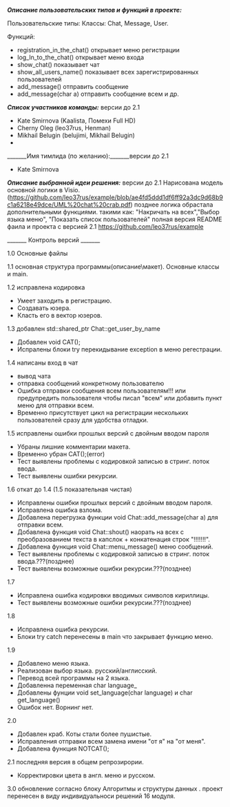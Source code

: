 

_______Описание пользовательских типов и функций в проекте:_______

Пользовательские типы: Классы: Chat, Message, User.

Функций:
- registration_in_the_chat() открывает меню регистрации
- log_ln_to_the_chat() открывает меню входа
- show_chat() показывает чат
- show_all_users_name() показывает всех зарегистрированных пользователей
- add_message() отправить сообщение
- add_message(char a) отправить сообщение всем
и др.


_______Список участников команды:_______ версии до 2.1
- Kate Smirnova (Kaalista, Помехи Full HD)
- Cherny Oleg (leo37rus, Henman)
- Mikhail Belugin (belujimi, Mikhail Belugin)
- 
_______Имя тимлида (по желанию):_______версии до 2.1
- Kate Smirnova

_______Описание выбранной идеи решения:_______ версии до 2.1
Нарисована модель основной логики  в Visio. (https://github.com/leo37rus/example/blob/ae4fd5ddd1df6ff92a3dc9d68b9c1a6218e49dce/UML%20chat%20crab.pdf)
позднее логика обрастала дополнительными функциями.
такими как: "Накричать на всех","Выбор языка меню", "Показать список пользователей"
полная версия README фаила и проекта с версией 2.1 https://github.com/leo37rus/example

_______ Контроль версий _______

1.0 Основные файлы

1.1 основная структура программы(описание\макет). Основные классы и main.

1.2 исправлена кодировка
- Умеет заходить в регистрацию.
- Создавать юзера.
- Класть его в вектор юзеров.

1.3 добавлен std::shared_ptr<User> Chat::get_user_by_name
- Добавлен void CAT();
- Испралены блоки try перекидывание exception в меню регестрации.

1.4 написаны вход в чат
- вывод чата
- отправка сообщений конкретному пользователю
- Ошибка отправки сообщения всем пользователям!!! или предупредить пользователя чтобы писал "всем" или добавить пункт меню для отправки всем.
- Временно присутствует цикл на регистрации нескольких пользователей сразу для удобства отладки.

1.5 исправлены ошибки прошлых версий с двойным вводом пароля
- Убраны лишние комментарии макета.
- Временно убран CAT();(error)
- Тест выявлены проблемы с кодировкой записью в стринг. поток ввода.
- Тест выявлены ошибки рекурсии.

1.6 откат до 1.4 (1.5 показательная чистая)
- Исправлены ошибки прошлых версий с двойным вводом пароля.
- Исправлена ошибка взлома.
- Добавлена перегрузка функции void Chat::add_message(char a) для отправки всем.
- Добавлена функция void Chat::shout() наорать на всех с преобразованием текста в капслок + конкатенация строк "!!!!!!!".
- Добавлена функция void Chat::menu_message() меню сообщений.
- Тест выявлены проблемы с кодировкой записью в стринг. поток ввода.???(позднее)
- Тест выявлены возможные ошибки рекурсии.???(позднее)

1.7
- Исправлена ошибка кодировки вводимых символов кириллицы.
- Тест выявлены возможные ошибки рекурсии.???(позднее)

1.8
- Исправлена ошибка рекурсии.
- Блоки try catch перенесены в main что закрывает функцию меню.

1.9
- Добавлено меню языка.
- Реализован выбор языка. русский/англисский.
- Перевод всей программы на 2 языка.
- Добавленна переменная char language_
- Добавлены фунции void set_language(char language) и char get_language()
- Ошибок нет. Ворнинг нет.

2.0
- Добавлен краб. Коты стали более пушистые.
- Исправления отправки всем замена имени "от я" на "от меня".
- Добавлена функция NOTCAT();

2.1 последняя версия в общем репрозирории.
- Корректировки цвета в англ. меню и русском.

3.0 обновление согласно блоку Алгоритмы и структуры данных . проект перенесен в виду индивидуальноси решений 16 модуля.
